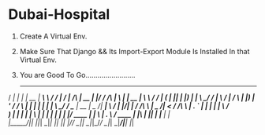 # Dubai-Hospital
1) Create A Virtual Env.
2) Make Sure That Django && Its Import-Export Module Is Installed In that Virtual Env.
3) You are Good To Go.........................


 

   _____ _    _ _____  ________     __  __  __          _____  _  __         _   _ _____  ________     __
  / ____| |  | |  __ \|  ____\ \   / / |  \/  |   /\   |  __ \| |/ /   /\   | \ | |  __ \|  ____\ \   / /
 | (___ | |__| | |__) | |__   \ \_/ /  | \  / |  /  \  | |__) | ' /   /  \  |  \| | |  | | |__   \ \_/ / 
  \___ \|  __  |  _  /|  __|   \   /   | |\/| | / /\ \ |  _  /|  <   / /\ \ | . ` | |  | |  __|   \   /  
  ____) | |  | | | \ \| |____   | |    | |  | |/ ____ \| | \ \| . \ / ____ \| |\  | |__| | |____   | |   
 |_____/|_|  |_|_|  \_|______|  |_|    |_|  |_/_/    \_|_|  \_|_|\_/_/    \_|_| \_|_____/|______|  |_|   
                                                                                                         
                                                                                                         

